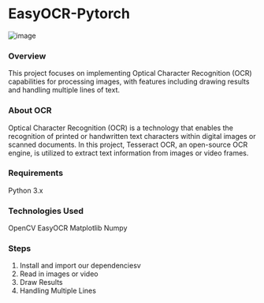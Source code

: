 # EasyOCR-Pytorch

![image](https://github.com/AmulyaShetty11/EasyOCR-Pytorch/assets/137149903/f89fa3c3-f85a-49ad-8697-c622d7f54351)

### Overview
This project focuses on implementing Optical Character Recognition (OCR) capabilities for processing images, with features including drawing results and handling multiple lines of text.

### About OCR
Optical Character Recognition (OCR) is a technology that enables the recognition of printed or handwritten text characters within digital images or scanned documents. In this project, Tesseract OCR, an open-source OCR engine, is utilized to extract text information from images or video frames.

### Requirements
Python 3.x

### Technologies Used
OpenCV
EasyOCR
Matplotlib
Numpy

### Steps
1. Install and import our dependenciesv
2. Read in images or video
3. Draw Results
4. Handling Multiple Lines
